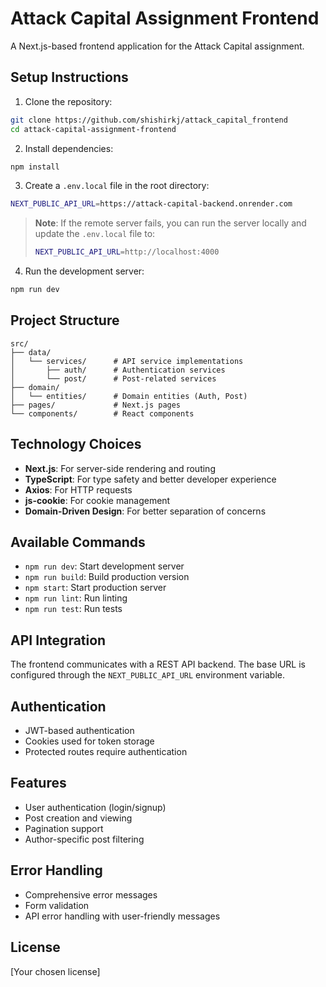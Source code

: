 # Attack Capital Assignment Frontend

A Next.js-based frontend application for the Attack Capital assignment.

## Setup Instructions

1. Clone the repository:

```bash
git clone https://github.com/shishirkj/attack_capital_frontend
cd attack-capital-assignment-frontend
```

2. Install dependencies:

```bash
npm install
```

3. Create a `.env.local` file in the root directory:

```bash
NEXT_PUBLIC_API_URL=https://attack-capital-backend.onrender.com
```

> **Note**: If the remote server fails, you can run the server locally and update the `.env.local` file to:
>
> ```bash
> NEXT_PUBLIC_API_URL=http://localhost:4000
> ```

4. Run the development server:

```bash
npm run dev
```

## Project Structure

```
src/
├── data/
│   └── services/      # API service implementations
│       ├── auth/      # Authentication services
│       └── post/      # Post-related services
├── domain/
│   └── entities/      # Domain entities (Auth, Post)
├── pages/             # Next.js pages
└── components/        # React components
```

## Technology Choices

- **Next.js**: For server-side rendering and routing
- **TypeScript**: For type safety and better developer experience
- **Axios**: For HTTP requests
- **js-cookie**: For cookie management
- **Domain-Driven Design**: For better separation of concerns

## Available Commands

- `npm run dev`: Start development server
- `npm run build`: Build production version
- `npm start`: Start production server
- `npm run lint`: Run linting
- `npm run test`: Run tests

## API Integration

The frontend communicates with a REST API backend. The base URL is configured through the `NEXT_PUBLIC_API_URL` environment variable.

## Authentication

- JWT-based authentication
- Cookies used for token storage
- Protected routes require authentication

## Features

- User authentication (login/signup)
- Post creation and viewing
- Pagination support
- Author-specific post filtering

## Error Handling

- Comprehensive error messages
- Form validation
- API error handling with user-friendly messages

## License

[Your chosen license]
